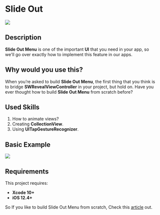 # Slide Out

![](https://i.imgur.com/mmFf776.png)


## Description

**Slide Out Menu** is one of the important **UI** that you need in your app, so we'll go over exactly how to implement this feature in our apps.

## Why would you use this?

When you’re asked to build **Slide Out Menu**, the first thing that you think is to bridge **SWRevealViewController** in your project, but hold on.
Have you ever thought how to build **Slide Out Menu** from scratch before?

## Used Skills

1. How to animate views?
2. Creating **CollectionView**.
3. Using **UITapGestureRecognizer**.

## Basic Example

![](https://i.imgur.com/aZRXlon.gif) 

## Requirements

This project requires: 
* **Xcode 10+** 
* **iOS 12.4+**

So If you like to build Slide Out Menu from scratch, Check this [article](https://medium.com/@ahmed.samer43/how-to-build-slide-out-in-swift-7f2ef0188aa) out.
